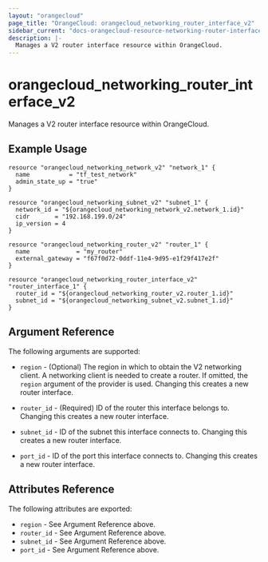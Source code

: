 ```yaml
---
layout: "orangecloud"
page_title: "OrangeCloud: orangecloud_networking_router_interface_v2"
sidebar_current: "docs-orangecloud-resource-networking-router-interface-v2"
description: |-
  Manages a V2 router interface resource within OrangeCloud.
---
```


# orangecloud\_networking\_router_interface_v2

Manages a V2 router interface resource within OrangeCloud.

## Example Usage

```hcl
resource "orangecloud_networking_network_v2" "network_1" {
  name           = "tf_test_network"
  admin_state_up = "true"
}

resource "orangecloud_networking_subnet_v2" "subnet_1" {
  network_id = "${orangecloud_networking_network_v2.network_1.id}"
  cidr       = "192.168.199.0/24"
  ip_version = 4
}

resource "orangecloud_networking_router_v2" "router_1" {
  name             = "my_router"
  external_gateway = "f67f0d72-0ddf-11e4-9d95-e1f29f417e2f"
}

resource "orangecloud_networking_router_interface_v2" "router_interface_1" {
  router_id = "${orangecloud_networking_router_v2.router_1.id}"
  subnet_id = "${orangecloud_networking_subnet_v2.subnet_1.id}"
}
```

## Argument Reference

The following arguments are supported:

* `region` - (Optional) The region in which to obtain the V2 networking client.
    A networking client is needed to create a router. If omitted, the
    `region` argument of the provider is used. Changing this creates a new
    router interface.

* `router_id` - (Required) ID of the router this interface belongs to. Changing
    this creates a new router interface.

* `subnet_id` - ID of the subnet this interface connects to. Changing
    this creates a new router interface.

* `port_id` - ID of the port this interface connects to. Changing
    this creates a new router interface.

## Attributes Reference

The following attributes are exported:

* `region` - See Argument Reference above.
* `router_id` - See Argument Reference above.
* `subnet_id` - See Argument Reference above.
* `port_id` - See Argument Reference above.

